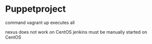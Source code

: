 # Puppetproject


command vagrant up executes all


nexus does not work on CentOS
jenkins must be manually started on CentOS